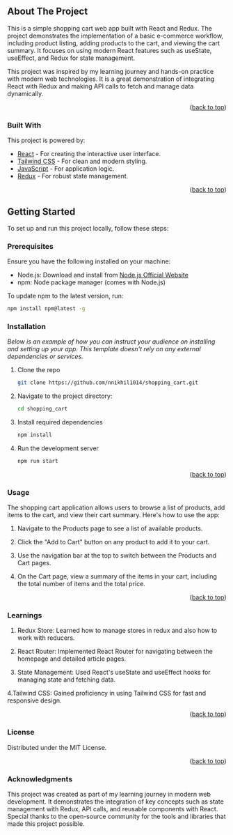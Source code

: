 <!-- ABOUT THE PROJECT -->
## About The Project

This is a simple shopping cart web app built with React and Redux. The project demonstrates the implementation of a basic e-commerce workflow, including product listing, adding products to the cart, and viewing the cart summary. It focuses on using modern React features such as useState, useEffect, and Redux for state management.

This project was inspired by my learning journey and hands-on practice with modern web technologies. It is a great demonstration of integrating React with Redux and making API calls to fetch and manage data dynamically.


<p align="right">(<a href="#readme-top">back to top</a>)</p>

### Built With

This project is powered by:

* [React](https://reactjs.org/) - For creating the interactive user interface.
* [Tailwind CSS](https://tailwindcss.com/) - For clean and modern styling.
* [JavaScript](https://developer.mozilla.org/en-US/docs/Web/JavaScript) - For application logic.
* [Redux](https://redux.js.org/) - For robust state management.

<p align="right">(<a href="#readme-butop">back to top</a>)</p>

<!-- GETTING STARTED -->
## Getting Started

To set up and run this project locally, follow these steps:

### Prerequisites

Ensure you have the following installed on your machine:

* Node.js: Download and install from [Node.js Official Website](https://nodejs.org/)
* npm: Node package manager (comes with Node.js)

To update npm to the latest version, run:

```bash
npm install npm@latest -g
```

### Installation

_Below is an example of how you can instruct your audience on installing and setting up your app. This template doesn't rely on any external dependencies or services._

1. Clone the repo
   ```sh
   git clone https://github.com/nnikhil1014/shopping_cart.git
   ```
2. Navigate to the project directory:
   ```sh
   cd shopping_cart
   ```

6. Install required dependencies
   ```sh
   npm install
   ```

5. Run the development server
   ```sh
   npm run start
   ```

<p align="right">(<a href="#readme-top">back to top</a>)</p> 

<!-- USAGE EXAMPLES -->
### Usage
The shopping cart application allows users to browse a list of products, add items to the cart, and view their cart summary. Here's how to use the app:


1. Navigate to the Products page to see a list of available products.

2. Click the "Add to Cart" button on any product to add it to your cart.

3. Use the navigation bar at the top to switch between the Products and Cart pages.

4. On the Cart page, view a summary of the items in your cart, including the total number of items and the total price.

<p align="right">(<a href="#readme-top">back to top</a>)</p> 

<!-- What I Learned -->
### Learnings

1. Redux Store: Learned how to manage stores in redux and also how to work with reducers.

2. React Router: Implemented React Router for navigating between the homepage and detailed article pages.

3. State Management: Used React's useState and useEffect hooks for managing state and fetching data.

4.Tailwind CSS: Gained proficiency in using Tailwind CSS for fast and responsive design.


<p align="right">(<a href="#readme-top">back to top</a>)</p> 

<!-- LICENSE -->
### License
Distributed under the MIT License.

<p align="right">(<a href="#readme-top">back to top</a>)</p> 

<!-- ACKNOWLEDGMENTS -->
### Acknowledgments
This project was created as part of my learning journey in modern web development. It demonstrates the integration of key concepts such as state management with Redux, API calls, and reusable components with React. Special thanks to the open-source community for the tools and libraries that made this project possible.
